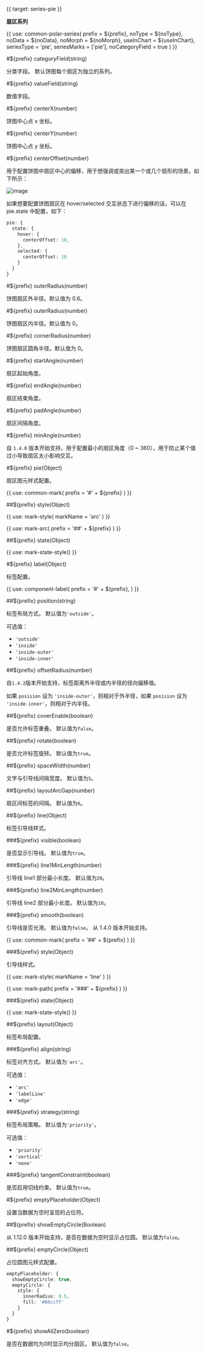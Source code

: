 {{ target: series-pie }}

<!-- IPieSeriesSpec -->

**扇区系列**

{{ use: common-polar-series(
  prefix = ${prefix},
  noType = ${noType},
  noData = ${noData},
  noMorph = ${noMorph},
  useInChart = ${useInChart},
  seriesType = 'pie',
  seriesMarks = ['pie'],
  noCategoryField = true
) }}

#${prefix} categoryField(string)

分类字段。
默认饼图每个扇区为独立的系列。

#${prefix} valueField(string)

数值字段。

#${prefix} centerX(number)

饼图中心点 x 坐标。

#${prefix} centerY(number)

饼图中心点 y 坐标。

#${prefix} centerOffset(number)

用于配置饼图中扇区中心的偏移，用于想强调或突出某一个或几个扇形的场景。如下所示：

![image](https://lf9-dp-fe-cms-tos.byteorg.com/obj/bit-cloud/2894f40f27a9380faa39de500.png)

如果想要配置饼图扇区在 hover/selected 交互状态下进行偏移的话，可以在 pie.state 中配置，如下：

```ts
pie: {
  state: {
    hover: {
      centerOffset: 10,
    },
    selected: {
      centerOffset: 10
    }
  }
}
```

#${prefix} outerRadius(number)

饼图扇区外半径。默认值为 0.6。

#${prefix} outerRadius(number)

饼图扇区内半径。默认值为 0。

#${prefix} cornerRadius(number)

饼图扇区圆角半径。默认值为 0。

#${prefix} startAngle(number)

扇区起始角度。

#${prefix} endAngle(number)

扇区结束角度。

#${prefix} padAngle(number)

扇区间隔角度。

#${prefix} minAngle(number)

自 `1.4.0` 版本开始支持，用于配置最小的扇区角度（0 ~ 360），用于防止某个值过小导致扇区太小影响交互。

#${prefix} pie(Object)

扇区图元样式配置。

{{ use: common-mark(
  prefix = '#' + ${prefix}
) }}

##${prefix} style(Object)

{{ use: mark-style(
  markName = 'arc'
) }}

{{ use: mark-arc(
  prefix = '##' + ${prefix}
) }}

##${prefix} state(Object)

{{ use: mark-state-style() }}

#${prefix} label(Object)

标签配置。

{{ use: component-label(
  prefix = '#' + ${prefix},
) }}

<!-- IArcLabelSpec -->

##${prefix} position(string)

标签布局方式。
默认值为`'outside'`。

可选值：

- `'outside'`
- `'inside'`
- `'inside-outer'`
- `'inside-inner'`

##${prefix} offsetRadius(number)

自`1.4.2`版本开始支持，标签距离外半径或内半径的径向偏移值。

如果 `posision` 设为 `'inside-outer'`，则相对于外半径，如果 `posision` 设为 `'inside-inner'`，则相对于内半径。

##${prefix} coverEnable(boolean)

是否允许标签重叠。
默认值为`false`。

##${prefix} rotate(boolean)

是否允许标签旋转。
默认值为`true`。

##${prefix} spaceWidth(number)

文字与引导线间隔宽度。
默认值为`5`。

##${prefix} layoutArcGap(number)

扇区间标签的间隔。
默认值为`6`。

##${prefix} line(Object)

标签引导线样式。

###${prefix} visible(boolean)

是否显示引导线。
默认值为`true`。

###${prefix} line1MinLength(number)

引导线 line1 部分最小长度。
默认值为`20`。

###${prefix} line2MinLength(number)

引导线 line2 部分最小长度。
默认值为`10`。

###${prefix} smooth(boolean)

引导线是否光滑。
默认值为`false`。
从 1.4.0 版本开始支持。

{{ use: common-mark(
  prefix = '##' + ${prefix}
) }}

###${prefix} style(Object)

引导线样式。

{{ use: mark-style(
  markName = 'line'
) }}

{{ use: mark-path(
  prefix = '###' + ${prefix}
) }}

###${prefix} state(Object)

{{ use: mark-state-style() }}

##${prefix} layout(Object)

标签布局配置。

###${prefix} align(string)

标签对齐方式。
默认值为`'arc'`。

可选值：

- `'arc'`
- `'labelLine'`
- `'edge'`

###${prefix} strategy(string)

标签布局策略。
默认值为`'priority'`。

可选值：

- `'priority'`
- `'vertical'`
- `'none'`

###${prefix} tangentConstraint(boolean)

是否启用切线约束。
默认值为`true`。

#${prefix} emptyPlaceholder(Object)

设置当数据为空时呈现的占位符。

##${prefix} showEmptyCircle(Boolean)

从 1.12.0 版本开始支持，是否在数据为空时显示占位圆。
默认值为`false`。

##${prefix} emptyCircle(Object)

占位圆图元样式配置。

```ts
emptyPlaceholder: {
  showEmptyCircle: true,
  emptyCircle: {
    style: {
      innerRadius: 0.5,
      fill: '#66ccff'
    }
  }
}
```

#${prefix} showAllZero(boolean)

是否在数据均为0时显示均分扇区。
默认值为`false`。
